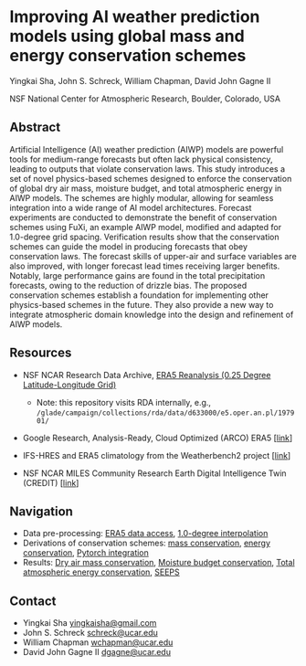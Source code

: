 # Improving AI weather prediction models using global mass and energy conservation schemes

Yingkai Sha, John S. Schreck, William Chapman, David John Gagne II

NSF National Center for Atmospheric Research, Boulder, Colorado, USA

## Abstract

Artificial Intelligence (AI) weather prediction (AIWP) models are powerful tools for medium-range forecasts but often lack physical consistency, leading to outputs that violate conservation laws. This study introduces a set of novel physics-based schemes designed to enforce the conservation of global dry air mass, moisture budget, and total atmospheric energy in AIWP models. The schemes are highly modular, allowing for seamless integration into a wide range of AI model architectures. Forecast experiments are conducted to demonstrate the benefit of conservation schemes using FuXi, an example AIWP model, modified and adapted for 1.0-degree grid spacing. Verification results show that the conservation schemes can guide the model in producing forecasts that obey conservation laws. The forecast skills of upper-air and surface variables are also improved, with longer forecast lead times receiving larger benefits. Notably, large performance gains are found in the total precipitation forecasts, owing to the reduction of drizzle bias. The proposed conservation schemes establish a foundation for implementing other physics-based schemes in the future. They also provide a new way to integrate atmospheric domain knowledge into the design and refinement of AIWP models.

## Resources

* NSF NCAR Research Data Archive, [ERA5 Reanalysis (0.25 Degree Latitude-Longitude Grid)](https://rda.ucar.edu/datasets/d633000/)
  * Note: this repository visits RDA internally, e.g., `/glade/campaign/collections/rda/data/d633000/e5.oper.an.pl/197901/`

* Google Research, Analysis-Ready, Cloud Optimized (ARCO) ERA5 [[link](https://cloud.google.com/storage/docs/public-datasets/era5)]

* IFS-HRES and ERA5 climatology from the Weatherbench2 project [[link](https://weatherbench2.readthedocs.io/en/latest/data-guide.html)]

* NSF NCAR MILES Community Research Earth Digital Intelligence Twin (CREDIT) [[link](https://github.com/NCAR/miles-credit)]

## Navigation

* Data pre-processing: [ERA5 data access](https://github.com/yingkaisha/CREDIT-physics-run/blob/main/data_preprocessing/DATA00_ERA5_plevel_preprocess.ipynb), [1.0-degree interpolation](https://github.com/yingkaisha/CREDIT-physics-run/blob/main/data_preprocessing/DATA01_ERA5_plevel_1deg_interp.ipynb)
* Derivations of conservation schemes: [mass conservation](https://github.com/yingkaisha/CREDIT-physics-run/blob/main/physics/DEV01_global_mass_conservation_plevel.ipynb), [energy conservation](https://github.com/yingkaisha/CREDIT-physics-run/blob/main/physics/DEV01_global_energy_conservation_plevel.ipynb), [Pytorch integration](https://github.com/yingkaisha/CREDIT-physics-run/blob/main/physics/DEV02_conservation_schemes_pytorch.ipynb)
* Results: [Dry air mass conservation](https://github.com/yingkaisha/CREDIT-physics-run/blob/main/visualization/FIG03_dry_air_conserve.ipynb), [Moisture budget conservation](https://github.com/yingkaisha/CREDIT-physics-run/blob/main/visualization/FIG04_water_conserve.ipynb), [Total atmospheric energy conservation](https://github.com/yingkaisha/CREDIT-physics-run/blob/main/visualization/FIG05_energy_conserve.ipynb), [SEEPS](https://github.com/yingkaisha/CREDIT-physics-run/blob/main/visualization/FIG11_SEEPS.ipynb)

## Contact

* Yingkai Sha <yingkaisha@gmail.com>
* John S. Schreck <schreck@ucar.edu>
* William Chapman <wchapman@ucar.edu>
* David John Gagne II <dgagne@ucar.edu>
